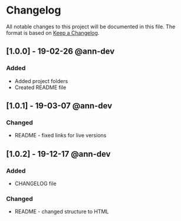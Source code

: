 # Changelog
All notable changes to this project will be documented in this file.
The format is based on [Keep a Changelog](https://keepachangelog.com/en/1.0.0/).

## [1.0.0] - 19-02-26 @ann-dev

### Added
- Added project folders
- Created README file

## [1.0.1] - 19-03-07 @ann-dev

### Changed
- README - fixed links for live versions

## [1.0.2] - 19-12-17 @ann-dev

### Added
- CHANGELOG file

### Changed
- README - changed structure to HTML
